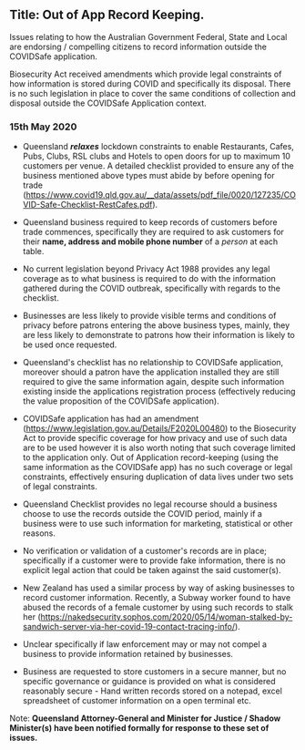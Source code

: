 Title: Out of App Record Keeping.
---
Issues relating to how the Australian Government Federal, State and Local are endorsing / compelling citizens to record information outside the COVIDSafe application.

Biosecurity Act received amendments which provide legal constraints of how information is stored during COVID and specifically its disposal.  There is no such legislation in place to cover the same conditions of collection and disposal outside the COVIDSafe Application context.


### 15th May 2020

* Queensland *__relaxes__* lockdown constraints to enable Restaurants, Cafes, Pubs, Clubs, RSL clubs and Hotels to open doors for up to maximum 10 customers per venue. A detailed checklist provided to ensure any of the business mentioned above types must abide by before opening for trade (https://www.covid19.qld.gov.au/__data/assets/pdf_file/0020/127235/COVID-Safe-Checklist-RestCafes.pdf).

* Queensland business required to keep records of customers before trade commences, specifically they are required to ask customers for their __name, address and mobile phone number__ of a *person* at each table.

* No current legislation beyond Privacy Act 1988 provides any legal coverage as to what business is required to do with the information gathered during the COVID outbreak, specifically with regards to the checklist.

* Businesses are less likely to provide visible terms and conditions of privacy before patrons entering the above business types, mainly, they are less likely to demonstrate to patrons how their information is likely to be used once requested.

* Queensland's checklist has no relationship to COVIDSafe application, moreover should a patron have the application installed they are still required to give the same information again, despite such information existing inside the applications registration process (effectively reducing the value proposition of the COVIDSafe application).

* COVIDSafe application has had an amendment (https://www.legislation.gov.au/Details/F2020L00480) to the Biosecurity Act to provide specific coverage for how privacy and use of such data are to be used however it is also worth noting that such coverage limited to the application only. Out of Application record-keeping (using the same information as the COVIDSafe app) has no such coverage or legal constraints, effectively ensuring duplication of data lives under two sets of legal constraints.

* Queensland Checklist provides no legal recourse should a business choose to use the records outside the COVID period, mainly if a business were to use such information for marketing, statistical or other reasons.

* No verification or validation of a customer's records are in place; specifically if a customer were to provide fake information, there is no explicit legal action that could be taken against the said customer(s).

* New Zealand has used a similar process by way of asking businesses to record customer information. Recently, a Subway worker found to have abused the records of a female customer by using such records to stalk her (https://nakedsecurity.sophos.com/2020/05/14/woman-stalked-by-sandwich-server-via-her-covid-19-contact-tracing-info/).

* Unclear specifically if law enforcement may or may not compel a business to provide information retained by businesses.

* Business are requested to store customers in a secure manner, but no specific governance or guidance is provided on what is considered reasonably secure - Hand written records stored on a notepad, excel spreadsheet of customer information on a open terminal etc.


Note: __Queensland Attorney-General and Minister for Justice / Shadow Minister(s) have been notified formally for response to these set of issues.__

